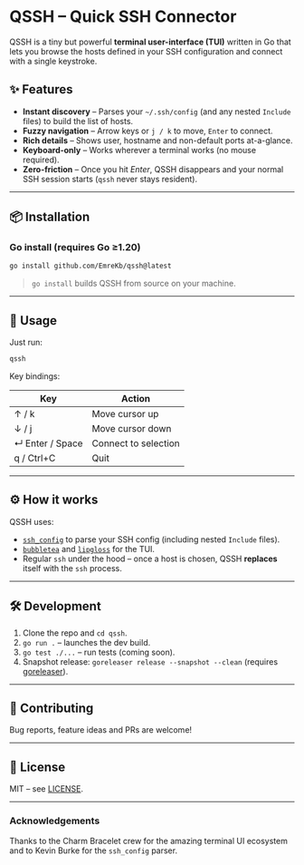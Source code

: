 # QSSH – Quick SSH Connector

QSSH is a tiny but powerful **terminal user-interface (TUI)** written in Go that lets you browse the hosts defined in your SSH configuration and connect with a single keystroke.

## ✨ Features

- **Instant discovery** – Parses your `~/.ssh/config` (and any nested `Include` files) to build the list of hosts.
- **Fuzzy navigation** – Arrow keys or `j / k` to move, `Enter` to connect.
- **Rich details** – Shows user, hostname and non-default ports at-a-glance.
- **Keyboard-only** – Works wherever a terminal works (no mouse required).
- **Zero-friction** – Once you hit _Enter_, QSSH disappears and your normal SSH session starts (`qssh` never stays resident).

---

## 📦 Installation

### Go install (requires Go ≥1.20)
```bash
go install github.com/EmreKb/qssh@latest
```

> `go install` builds QSSH from source on your machine.

---

## 🚀 Usage

Just run:
```bash
qssh
```

Key bindings:

| Key            | Action                |
| -------------- | --------------------- |
| ↑ / k          | Move cursor up        |
| ↓ / j          | Move cursor down      |
| ↵ Enter / Space| Connect to selection  |
| q / Ctrl+C     | Quit                  |

---

## ⚙️  How it works

QSSH uses:
* [`ssh_config`](https://github.com/kevinburke/ssh_config) to parse your SSH config (including nested `Include` files).
* [`bubbletea`](https://github.com/charmbracelet/bubbletea) and [`lipgloss`](https://github.com/charmbracelet/lipgloss) for the TUI.
* Regular `ssh` under the hood – once a host is chosen, QSSH **replaces** itself with the `ssh` process.

---

## 🛠  Development
1. Clone the repo and `cd qssh`.
2. `go run .` – launches the dev build.
3. `go test ./...` – run tests (coming soon).
4. Snapshot release: `goreleaser release --snapshot --clean` (requires [goreleaser](https://goreleaser.com)).

---

## 🤝 Contributing
Bug reports, feature ideas and PRs are welcome!

---

## 📄 License
MIT – see [LICENSE](LICENSE).

---

### Acknowledgements
Thanks to the Charm Bracelet crew for the amazing terminal UI ecosystem and to Kevin Burke for the `ssh_config` parser. 
